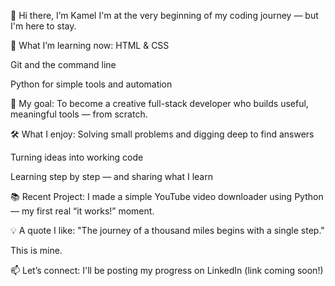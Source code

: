 👋 Hi there, I’m Kamel
I'm at the very beginning of my coding journey — but I'm here to stay.

🚀 What I’m learning now:
HTML & CSS

Git and the command line

Python for simple tools and automation

🎯 My goal:
To become a creative full-stack developer who builds useful, meaningful tools — from scratch.

🛠 What I enjoy:
Solving small problems and digging deep to find answers

Turning ideas into working code

Learning step by step — and sharing what I learn

📚 Recent Project:
I made a simple YouTube video downloader using Python — my first real “it works!” moment.

💡 A quote I like:
"The journey of a thousand miles begins with a single step."

This is mine.

📫 Let’s connect:
I'll be posting my progress on LinkedIn (link coming soon!)

